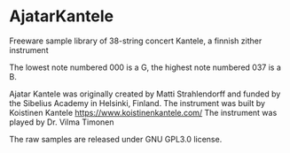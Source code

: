# AjatarKantele
Freeware sample library of 38-string concert Kantele, a finnish zither instrument

The lowest note numbered 000 is a G, the highest note numbered 037 is a B.

Ajatar Kantele was originally created by Matti Strahlendorff and funded by the Sibelius Academy in Helsinki, Finland.
The instrument was built by Koistinen Kantele https://www.koistinenkantele.com/
The instrument was played by Dr. Vilma Timonen

The raw samples are released under GNU GPL3.0 license.
